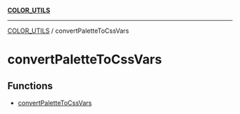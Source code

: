 [**COLOR_UTILS**](../README.md)

***

[COLOR_UTILS](../README.md) / convertPaletteToCssVars

# convertPaletteToCssVars

## Functions

- [convertPaletteToCssVars](functions/convertPaletteToCssVars.md)
